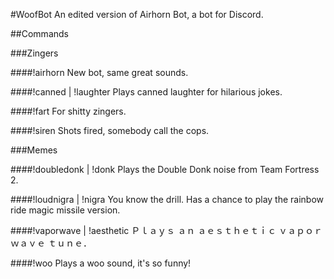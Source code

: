 #WoofBot
An edited version of Airhorn Bot, a bot for Discord.

##Commands

###Zingers

####!airhorn
New bot, same great sounds.

####!canned | !laughter
Plays canned laughter for hilarious jokes.

####!fart
For shitty zingers.

####!siren
Shots fired, somebody call the cops.

###Memes

####!doubledonk | !donk
Plays the Double Donk noise from Team Fortress 2.

####!loudnigra | !nigra
You know the drill.
Has a chance to play the rainbow ride magic missile version.

####!vaporwave | !aesthetic
Ｐｌａｙｓ ａｎ ａｅｓｔｈｅｔｉｃ ｖａｐｏｒｗａｖｅ ｔｕｎｅ．

####!woo
Plays a woo sound, it's so funny!
